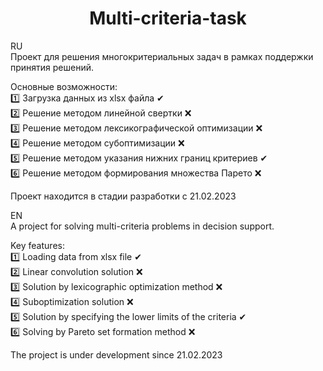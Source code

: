 <h1 align="center">Multi-criteria-task</h1>

RU <br>
Проект для решения многокритериальных задач в рамках поддержки принятия решений.

Основные возможности: <br>
1️⃣ Загрузка данных из xlsx файла ✔ <br>
2️⃣ Решение методом линейной свертки ❌ <br>
3️⃣ Решение методом лексикографической оптимизации ❌ <br>
4️⃣ Решение методом субоптимизации ❌ <br>
5️⃣ Решение методом указания нижних границ критериев ✔ <br>
6️⃣ Решение методом формирования множества Парето ❌ <br>

Проект находится в стадии разработки с 21.02.2023

EN <br>
A project for solving multi-criteria problems in decision support.

Key features: <br>
1️⃣ Loading data from xlsx file ✔ <br>
2️⃣ Linear convolution solution ❌ <br>
3️⃣ Solution by lexicographic optimization method ❌ <br>
4️⃣ Suboptimization solution ❌ <br>
5️⃣ Solution by specifying the lower limits of the criteria ✔ <br>
6️⃣ Solving by Pareto set formation method ❌ <br>

The project is under development since 21.02.2023
